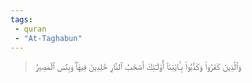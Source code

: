 ```yaml
---
tags: 
 - quran 
 - "At-Taghabun"
---
```


> وَٱلَّذِينَ كَفَرُواْ وَكَذَّبُواْ بِـَٔايَٰتِنَآ أُوْلَـٰٓئِكَ أَصۡحَٰبُ ٱلنَّارِ خَٰلِدِينَ فِيهَاۖ وَبِئۡسَ ٱلۡمَصِيرُ
